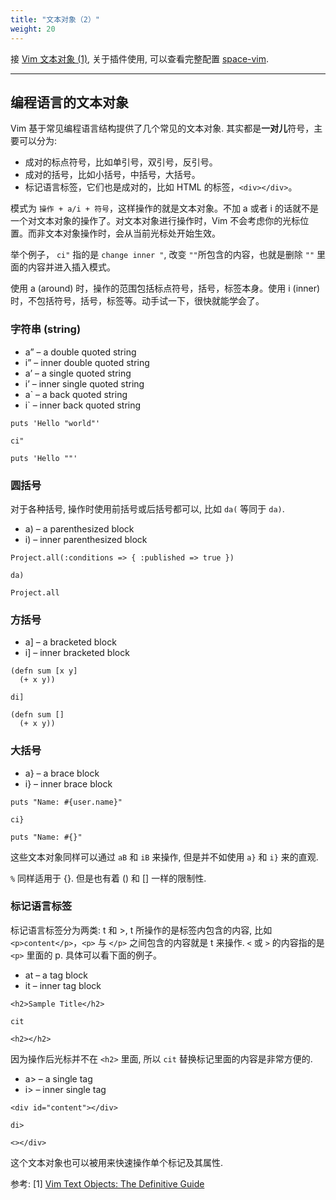 ```yaml
---
title: "文本对象（2）"
weight: 20
---
```


接 [Vim 文本对象 (1)](http://www.jianshu.com/p/8915a2eb6ff8), 关于插件使用, 可以查看完整配置 [space-vim](https://github.com/liuchengxu/space-vim).

---------

## 编程语言的文本对象

Vim 基于常见编程语言结构提供了几个常见的文本对象. 其实都是**一对儿**符号，主要可以分为:

- 成对的标点符号，比如单引号，双引号，反引号。
- 成对的括号，比如小括号，中括号，大括号。
- 标记语言标签，它们也是成对的，比如 HTML 的标签，`<div></div>`。

模式为 `操作 + a/i + 符号`，这样操作的就是文本对象。不加 a 或者 i 的话就不是一个对文本对象的操作了。对文本对象进行操作时，Vim 不会考虑你的光标位置。而非文本对象操作时，会从当前光标处开始生效。

举个例子， `ci"` 指的是 `change inner "`, 改变 `""`所包含的内容，也就是删除 `""` 里面的内容并进入插入模式。

使用 a (around) 时，操作的范围包括标点符号，括号，标签本身。使用 i (inner) 时，不包括符号，括号，标签等。动手试一下，很快就能学会了。

### 字符串 (string)

- a” – a double quoted string
- i” – inner double quoted string
- a’ – a single quoted string
- i’ – inner single quoted string
- a` – a back quoted string
- i` – inner back quoted string

```
puts 'Hello "world"'
```

`ci"`

```
puts 'Hello ""'
```

### 圆括号

对于各种括号, 操作时使用前括号或后括号都可以, 比如 `da(` 等同于 `da)`.

- a) – a parenthesized block
- i) – inner parenthesized block

```
Project.all(:conditions => { :published => true })
```

`da)`

```
Project.all
```

### 方括号

- a] – a bracketed block
- i] – inner bracketed block

```
(defn sum [x y]
  (+ x y))
```

`di]`

```
(defn sum []
  (+ x y))
```

### 大括号

- a} – a brace block
- i} – inner brace block

```
puts "Name: #{user.name}"
```

`ci}`

```
puts "Name: #{}"
```

这些文本对象同样可以通过 `aB` 和 `iB` 来操作, 但是并不如使用 `a}` 和 `i}` 来的直观.

`%` 同样适用于 {}. 但是也有着 () 和 [] 一样的限制性.

### 标记语言标签

标记语言标签分为两类: t 和 >, t 所操作的是标签内包含的内容, 比如 `<p>content</p>`，`<p>` 与 `</p>` 之间包含的内容就是 t 来操作. `<` 或 `>` 的内容指的是 `<p>` 里面的 p. 具体可以看下面的例子。

- at – a tag block
- it – inner tag block

```
<h2>Sample Title</h2>
```

`cit`

```
<h2></h2>
```
因为操作后光标并不在 `<h2>` 里面, 所以 `cit` 替换标记里面的内容是非常方便的.

- a> – a single tag
- i> – inner single tag

```
<div id="content"></div>
```

`di>`

```
<></div>
```

这个文本对象也可以被用来快速操作单个标记及其属性.

参考:
[1] [Vim Text Objects: The Definitive Guide](http://blog.carbonfive.com/2011/10/17/vim-text-objects-the-definitive-guide/)
